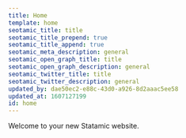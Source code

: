 ```yaml
---
title: Home
template: home
seotamic_title: title
seotamic_title_prepend: true
seotamic_title_append: true
seotamic_meta_description: general
seotamic_open_graph_title: title
seotamic_open_graph_description: general
seotamic_twitter_title: title
seotamic_twitter_description: general
updated_by: dae50ec2-e88c-43d0-a926-8d2aaac5ee58
updated_at: 1607127199
id: home
---
```

Welcome to your new Statamic website.